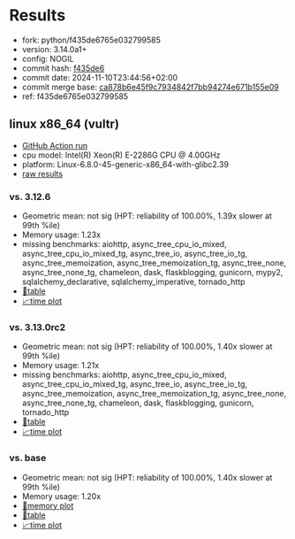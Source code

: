 # Results

- fork: python/f435de6765e032799585
- version: 3.14.0a1+
- config: NOGIL
- commit hash: [f435de6](https://github.com/python/cpython/commit/f435de6)
- commit date: 2024-11-10T23:44:56+02:00
- commit merge base: [ca878b6e45f9c7934842f7bb94274e671b155e09](https://github.com/python/cpython/commit/ca878b6e45f9c7934842f7bb94274e671b155e09)
- ref: f435de6765e032799585

## linux x86_64 (vultr)

- [GitHub Action run](https://github.com/facebookexperimental/free-threading-benchmarking/actions/runs/11769821222)
- cpu model: Intel(R) Xeon(R) E-2286G CPU @ 4.00GHz
- platform: Linux-6.8.0-45-generic-x86_64-with-glibc2.39
- [raw results](bm-20241110-vultr-x86_64-python-f435de6765e032799585-3.14.0a1%2B-f435de6.json)

### vs. 3.12.6

- Geometric mean: not sig (HPT: reliability of 100.00%, 1.39x slower at 99th %ile)
- Memory usage: 1.23x
- missing benchmarks: aiohttp, async_tree_cpu_io_mixed, async_tree_cpu_io_mixed_tg, async_tree_io, async_tree_io_tg, async_tree_memoization, async_tree_memoization_tg, async_tree_none, async_tree_none_tg, chameleon, dask, flaskblogging, gunicorn, mypy2, sqlalchemy_declarative, sqlalchemy_imperative, tornado_http
- [📄table](bm-20241110-vultr-x86_64-python-f435de6765e032799585-3.14.0a1%2B-f435de6-vs-3.12.6.md)
- [📈time plot](bm-20241110-vultr-x86_64-python-f435de6765e032799585-3.14.0a1%2B-f435de6-vs-3.12.6.svg)

### vs. 3.13.0rc2

- Geometric mean: not sig (HPT: reliability of 100.00%, 1.40x slower at 99th %ile)
- Memory usage: 1.21x
- missing benchmarks: aiohttp, async_tree_cpu_io_mixed, async_tree_cpu_io_mixed_tg, async_tree_io, async_tree_io_tg, async_tree_memoization, async_tree_memoization_tg, async_tree_none, async_tree_none_tg, chameleon, dask, flaskblogging, gunicorn, tornado_http
- [📄table](bm-20241110-vultr-x86_64-python-f435de6765e032799585-3.14.0a1%2B-f435de6-vs-3.13.0rc2.md)
- [📈time plot](bm-20241110-vultr-x86_64-python-f435de6765e032799585-3.14.0a1%2B-f435de6-vs-3.13.0rc2.svg)

### vs. base

- Geometric mean: not sig (HPT: reliability of 100.00%, 1.40x slower at 99th %ile)
- Memory usage: 1.20x
- [🧠memory plot](bm-20241110-vultr-x86_64-python-f435de6765e032799585-3.14.0a1%2B-f435de6-vs-base-mem.svg)
- [📄table](bm-20241110-vultr-x86_64-python-f435de6765e032799585-3.14.0a1%2B-f435de6-vs-base.md)
- [📈time plot](bm-20241110-vultr-x86_64-python-f435de6765e032799585-3.14.0a1%2B-f435de6-vs-base.svg)

